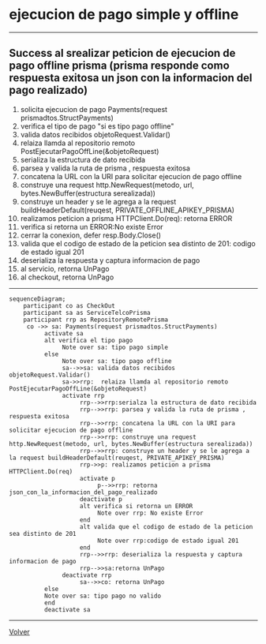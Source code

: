 # ejecucion de pago simple y offline
***
## Success al srealizar peticion de ejecucion de pago offline prisma (prisma responde como respuesta exitosa un json con la informacion del pago realizado)
1. solicita ejecucion de pago Payments(request prismadtos.StructPayments)
2. verifica el tipo de pago "si es tipo pago offline"
3. valida datos recibidos objetoRequest.Validar()
4. relaiza llamda al repositorio remoto PostEjecutarPagoOffLine(&objetoRequest)
5. serializa la estructura de dato recibida
6. parsea y valida la ruta de prisma , respuesta exitosa 
7. concatena la URL con la URI para solicitar ejecucion de pago offline
8. construye una request http.NewRequest(metodo, url, bytes.NewBuffer(estructura serealizada))
9. construye un header y se le agrega a la request buildHeaderDefault(reuqest, PRIVATE_OFFLINE_APIKEY_PRISMA)
10. realizamos peticion a prisma HTTPClient.Do(req): retorna ERROR
11. verifica si retorna un ERROR:No existe Error
12. cerrar la conexion, defer resp.Body.Close()
13. valida que el codigo de estado de la peticion sea distinto de 201: codigo de estado igual 201
14. deserializa la respuesta y captura informacion de pago
15. al servicio, retorna UnPago
14. al checkout, retorna UnPago 

***
```mermaid
sequenceDiagram;
    participant co as CheckOut
    participant sa as ServiceTelcoPrisma
    participant rrp as RepositoryRemotePrisma
     co ->> sa: Payments(request prismadtos.StructPayments)
          activate sa
          alt verifica el tipo pago
               Note over sa: tipo pago simple
          else
               Note over sa: tipo pago offline
               sa-->>sa: valida datos recibidos objetoRequest.Validar()
               sa->>rrp:  relaiza llamda al repositorio remoto PostEjecutarPagoOffLine(&objetoRequest)
               activate rrp
                    rrp-->>rrp:serialza la estructura de dato recibida
                    rrp-->>rrp: parsea y valida la ruta de prisma , respuesta exitosa 
                    rrp-->>rrp: concatena la URL con la URI para solicitar ejecucion de pago offline
                    rrp-->>rrp: construye una request http.NewRequest(metodo, url, bytes.NewBuffer(estructura serealizada))
                    rrp-->>rrp: construye un header y se le agrega a la request buildHeaderDefault(reuqest, PRIVATE_APIKEY_PRISMA)
                    rrp->>p: realizamos peticion a prisma HTTPClient.Do(req)
                    activate p
                         p-->>rrp: retorna json_con_la_informacion_del_pago_realizado
                    deactivate p
                    alt verifica si retorna un ERROR
                         Note over rrp: No existe Error
                    end 
                    alt valida que el codigo de estado de la peticion sea distinto de 201
                         Note over rrp:codigo de estado igual 201
                    end
                    rrp-->>rrp: deserializa la respuesta y captura informacion de pago
                    rrp-->>sa:retorna UnPago
               deactivate rrp
                    sa-->>co: retorna UnPago
          else
          Note over sa: tipo pago no valido
          end
          deactivate sa  
```
***
[Volver][URL-Volver]

[URL-Volver]: https://github.com/Corrientes-Telecomunicaciones/api_go_pasarela/blob/development/document/prisma/ejecuciondepago/00-ejecucion_de_pago.md